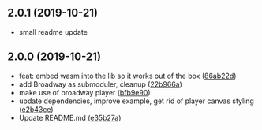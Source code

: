 ## 2.0.1 (2019-10-21)
* small readme update

## 2.0.0 (2019-10-21)

* feat: embed wasm into the lib so it works out of the box ([86ab22d](https://github.com/matijagaspar/ws-avc-player/commit/86ab22d))
* add Broadway as submoduler, cleanup ([22b966a](https://github.com/matijagaspar/ws-avc-player/commit/22b966a))
* make use of broadway player ([bfb9e90](https://github.com/matijagaspar/ws-avc-player/commit/bfb9e90))
* update dependencies, improve example, get rid of player canvas styling ([e2b43ce](https://github.com/matijagaspar/ws-avc-player/commit/e2b43ce))
* Update README.md ([e35b27a](https://github.com/matijagaspar/ws-avc-player/commit/e35b27a))



